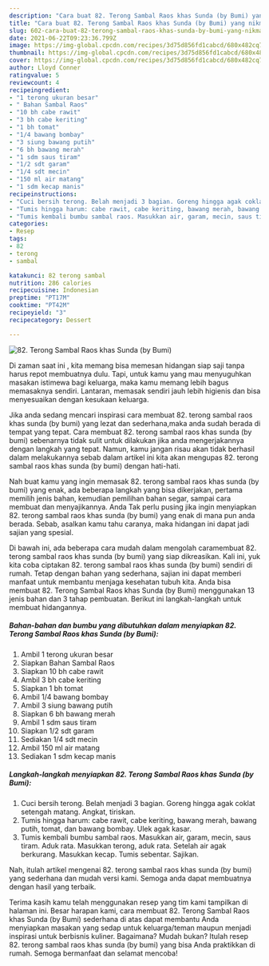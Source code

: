 ```yaml
---
description: "Cara buat 82. Terong Sambal Raos khas Sunda (by Bumi) yang nikmat Untuk Jualan"
title: "Cara buat 82. Terong Sambal Raos khas Sunda (by Bumi) yang nikmat Untuk Jualan"
slug: 602-cara-buat-82-terong-sambal-raos-khas-sunda-by-bumi-yang-nikmat-untuk-jualan
date: 2021-06-22T09:23:36.799Z
image: https://img-global.cpcdn.com/recipes/3d75d856fd1cabcd/680x482cq70/82-terong-sambal-raos-khas-sunda-by-bumi-foto-resep-utama.jpg
thumbnail: https://img-global.cpcdn.com/recipes/3d75d856fd1cabcd/680x482cq70/82-terong-sambal-raos-khas-sunda-by-bumi-foto-resep-utama.jpg
cover: https://img-global.cpcdn.com/recipes/3d75d856fd1cabcd/680x482cq70/82-terong-sambal-raos-khas-sunda-by-bumi-foto-resep-utama.jpg
author: Lloyd Conner
ratingvalue: 5
reviewcount: 4
recipeingredient:
- "1 terong ukuran besar"
- " Bahan Sambal Raos"
- "10 bh cabe rawit"
- "3 bh cabe keriting"
- "1 bh tomat"
- "1/4 bawang bombay"
- "3 siung bawang putih"
- "6 bh bawang merah"
- "1 sdm saus tiram"
- "1/2 sdt garam"
- "1/4 sdt mecin"
- "150 ml air matang"
- "1 sdm kecap manis"
recipeinstructions:
- "Cuci bersih terong. Belah menjadi 3 bagian. Goreng hingga agak coklat setengah matang. Angkat, tiriskan."
- "Tumis hingga harum: cabe rawit, cabe keriting, bawang merah, bawang putih, tomat, dan bawang bombay. Ulek agak kasar."
- "Tumis kembali bumbu sambal raos. Masukkan air, garam, mecin, saus tiram. Aduk rata. Masukkan terong, aduk rata. Setelah air agak berkurang. Masukkan kecap. Tumis sebentar. Sajikan."
categories:
- Resep
tags:
- 82
- terong
- sambal

katakunci: 82 terong sambal 
nutrition: 286 calories
recipecuisine: Indonesian
preptime: "PT17M"
cooktime: "PT42M"
recipeyield: "3"
recipecategory: Dessert

---
```



![82. Terong Sambal Raos khas Sunda (by Bumi)](https://img-global.cpcdn.com/recipes/3d75d856fd1cabcd/680x482cq70/82-terong-sambal-raos-khas-sunda-by-bumi-foto-resep-utama.jpg)

Di zaman  saat ini , kita memang bisa memesan hidangan siap saji tanpa harus repot membuatnya dulu. Tapi, untuk kamu yang mau menyuguhkan masakan istimewa bagi keluarga, maka kamu memang lebih bagus memasaknya sendiri. Lantaran, memasak sendiri jauh lebih higienis dan bisa menyesuaikan dengan kesukaan keluarga.

Jika anda sedang mencari inspirasi cara membuat 82. terong sambal raos khas sunda (by bumi) yang lezat dan sederhana,maka anda sudah berada di tempat yang tepat. Cara membuat 82. terong sambal raos khas sunda (by bumi)  sebenarnya tidak sulit untuk dilakukan jika anda mengerjakannya dengan langkah yang tepat. Namun, kamu jangan risau akan tidak berhasil dalam melakukannya 
sebab dalam artikel ini kita akan mengupas 82. terong sambal raos khas sunda (by bumi) dengan hati-hati.  



Nah buat kamu yang ingin memasak 82. terong sambal raos khas sunda (by bumi) yang enak, ada beberapa langkah yang bisa dikerjakan, pertama memilih jenis bahan, kemudian pemilihan bahan segar, sampai cara membuat dan menyajikannya. Anda Tak perlu pusing jika ingin menyiapkan 82. terong sambal raos khas sunda (by bumi) yang enak di mana pun anda berada. Sebab, asalkan kamu  tahu caranya, maka hidangan ini dapat jadi sajian yang spesial.

Di bawah ini, ada beberapa cara mudah dalam mengolah caramembuat 82. terong sambal raos khas sunda (by bumi) yang siap dikreasikan. Kali ini, yuk kita coba ciptakan 82. terong sambal raos khas sunda (by bumi) sendiri di rumah. Tetap dengan bahan yang sederhana, sajian ini dapat memberi manfaat untuk membantu menjaga kesehatan tubuh kita. Anda bisa membuat 82. Terong Sambal Raos khas Sunda (by Bumi) menggunakan 13 jenis bahan dan 3 tahap pembuatan. Berikut ini langkah-langkah untuk membuat hidangannya.

<!--inarticleads1-->

##### Bahan-bahan dan bumbu yang dibutuhkan dalam menyiapkan 82. Terong Sambal Raos khas Sunda (by Bumi):

1. Ambil 1 terong ukuran besar
1. Siapkan  Bahan Sambal Raos
1. Siapkan 10 bh cabe rawit
1. Ambil 3 bh cabe keriting
1. Siapkan 1 bh tomat
1. Ambil 1/4 bawang bombay
1. Ambil 3 siung bawang putih
1. Siapkan 6 bh bawang merah
1. Ambil 1 sdm saus tiram
1. Siapkan 1/2 sdt garam
1. Sediakan 1/4 sdt mecin
1. Ambil 150 ml air matang
1. Sediakan 1 sdm kecap manis




<!--inarticleads2-->

##### Langkah-langkah menyiapkan 82. Terong Sambal Raos khas Sunda (by Bumi):

1. Cuci bersih terong. Belah menjadi 3 bagian. Goreng hingga agak coklat setengah matang. Angkat, tiriskan.
1. Tumis hingga harum: cabe rawit, cabe keriting, bawang merah, bawang putih, tomat, dan bawang bombay. Ulek agak kasar.
1. Tumis kembali bumbu sambal raos. Masukkan air, garam, mecin, saus tiram. Aduk rata. Masukkan terong, aduk rata. Setelah air agak berkurang. Masukkan kecap. Tumis sebentar. Sajikan.




Nah, itulah artikel mengenai  82. terong sambal raos khas sunda (by bumi)  yang sederhana dan mudah versi kami. Semoga anda dapat membuatnya dengan hasil yang terbaik. 

Terima kasih kamu telah menggunakan resep yang tim kami tampilkan di halaman ini. Besar harapan kami, cara membuat  82. Terong Sambal Raos khas Sunda (by Bumi) sederhana di atas dapat membantu Anda menyiapkan masakan yang sedap untuk keluarga/teman maupun menjadi inspirasi untuk berbisnis kuliner. Bagaimana? Mudah bukan? Itulah resep 82. terong sambal raos khas sunda (by bumi) yang bisa Anda praktikkan di rumah. Semoga bermanfaat dan selamat mencoba!

